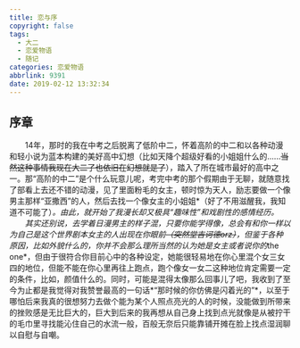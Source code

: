 ```yaml
---
title: 恋与序
copyright: false
tags:
  - 大二
  - 恋爱物语
  - 随记
categories: 恋爱物语
abbrlink: 9391
date: 2019-02-12 13:32:34
---
```

## 序章
&emsp;&emsp;14年，那时的我在中考之后脱离了低阶中二，怀着高阶的中二和以各种动漫和轻小说为蓝本构建的美好高中幻想（比如天降个超级好看的小姐姐什么的......~~当然这种事情我现在大二了也依旧在幻想就是了~~），踏入了所在城市最好的高中之一。<!-- More -->那“高阶的中二”是个什么玩意儿呢，考完中考的那个假期由于无聊，就随意找了部看上去还不错的动漫，见了里面粉毛的女主，顿时惊为天人，励志要做一个像男主那样“亚撒西”的人，然后去找一个像女主的小姐姐*（好了不用滋醒我，我知道不可能了）*。由此，就开始了我漫长却又极具“趣味性”和戏剧性的感情经历。
&emsp;&emsp;其实还别说，去学着日漫男主的样子混，只要你能学得像，总会有和你一样以为自己是这个世界剧本女主的人出现在你眼前~~（突然堂吉诃德orz）~~，但鉴于各种原因，比如外貌什么的，你并不会那么理所当然的认为她是女主或者说你的*the one*，但由于很符合你目前心中的各种设定，她能很轻易地在你心里混个女三女四的地位，但能不能在你心里再往上跑点，跑个像女一女二这种地位肯定需要一定的条件，比如，颜值什么的。同时，可能是混得太像那么回事儿了吧，我收到了至今为止都是我觉得对我赞誉最高的一句话*“那时候的你仿佛是闪着光的”*，以至于哪怕后来我真的很想努力去做个能为某个人照点亮光的人的时候，没能做到所带来的挫败感是无比巨大的，巨大到后来的我再想从自己身上找到点光就像是从被拧干的毛巾里寻找能沁住自己的水流一般，百般无奈后只能靠铺开摊在脸上找点湿润聊以自慰与自嘲。
